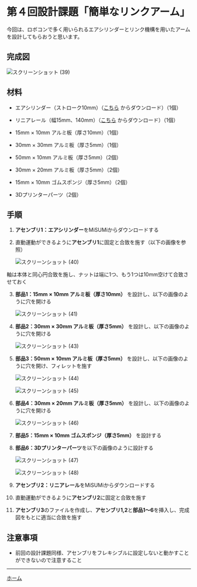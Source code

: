 # 第４回設計課題「簡単なリンクアーム」

今回は、ロボコンで多く用いられるエアシリンダーとリンク機構を用いたアームを設計してもらおうと思います。

## 完成図
![スクリーンショット (39)](./img/%E3%82%B9%E3%82%AF%E3%83%AA%E3%83%BC%E3%83%B3%E3%82%B7%E3%83%A7%E3%83%83%E3%83%88%20(39).png)

## 材料
* エアシリンダー（ストローク10mm）（[こちら](https://jp.misumi-ec.com/vona2/detail/110300363940/?PNSearch=MSPCB10-30&HissuCode=MSPCB10-30) からダウンロード）（1個）

* リニアレール（幅15mm、140mm）（[こちら](https://jp.misumi-ec.com/vona2/detail/110301962560/?HissuCode=SROMST15-140-T1&PNSearch=SROMST15-140-T1&KWSearch=SROMST15-140-T1&searchFlow=results2products&list=PageSearchResult) からダウンロード）（1個）

* 15mm × 10mm アルミ板（厚さ10mm）（1個）

* 30mm × 30mm アルミ板（厚さ5mm）（1個）

* 50mm × 10mm アルミ板（厚さ5mm）（2個）

* 30mm × 20mm アルミ板（厚さ5mm）（2個）

* 15mm × 10mm ゴムスポンジ（厚さ5mm）（2個）

* 3Dプリンターパーツ（2個）

## 手順
1. **アセンブリ1：エアシリンダー**をMiSUMiからダウンロードする

2. 直動運動ができるように**アセンブリ1**に固定と合致を施す（以下の画像を参照）

    ![スクリーンショット (40)](./img/%E3%82%B9%E3%82%AF%E3%83%AA%E3%83%BC%E3%83%B3%E3%82%B7%E3%83%A7%E3%83%83%E3%83%88%20(40).png)

軸は本体と同心円合致を施し、ナットは端に1つ、もう1つは10mm空けて合致させておく

3. **部品1：15mm × 10mm アルミ板（厚さ10mm）** を設計し、以下の画像のように穴を開ける

    ![スクリーンショット (41)](./img/%E3%82%B9%E3%82%AF%E3%83%AA%E3%83%BC%E3%83%B3%E3%82%B7%E3%83%A7%E3%83%83%E3%83%88%20(41).png)

4. **部品2：30mm × 30mm アルミ板（厚さ5mm）** を設計し、以下の画像のように穴を開ける

    ![スクリーンショット (43)](./img/%E3%82%B9%E3%82%AF%E3%83%AA%E3%83%BC%E3%83%B3%E3%82%B7%E3%83%A7%E3%83%83%E3%83%88%20(43).png)

5. **部品3：50mm × 10mm アルミ板（厚さ5mm）** を設計し、以下の画像のように穴を開け、フィレットを施す

    ![スクリーンショット (44)](./img/%E3%82%B9%E3%82%AF%E3%83%AA%E3%83%BC%E3%83%B3%E3%82%B7%E3%83%A7%E3%83%83%E3%83%88%20(44).png)


    ![スクリーンショット (45)](./img/%E3%82%B9%E3%82%AF%E3%83%AA%E3%83%BC%E3%83%B3%E3%82%B7%E3%83%A7%E3%83%83%E3%83%88%20(45).png)

6. **部品4：30mm × 20mm アルミ板（厚さ5mm）** を設計し、以下の画像のように穴を開ける

    ![スクリーンショット (46)](./img/%E3%82%B9%E3%82%AF%E3%83%AA%E3%83%BC%E3%83%B3%E3%82%B7%E3%83%A7%E3%83%83%E3%83%88%20(46).png)


7. **部品5：15mm × 10mm ゴムスポンジ（厚さ5mm）** を設計する

8. **部品6：3Dプリンターパーツ**を以下の画像のように設計する

    ![スクリーンショット (47)](./img/%E3%82%B9%E3%82%AF%E3%83%AA%E3%83%BC%E3%83%B3%E3%82%B7%E3%83%A7%E3%83%83%E3%83%88%20(47).png)

    ![スクリーンショット (48)](./img/%E3%82%B9%E3%82%AF%E3%83%AA%E3%83%BC%E3%83%B3%E3%82%B7%E3%83%A7%E3%83%83%E3%83%88%20(48).png)

9. **アセンブリ2：リニアレール**をMiSUMiからダウンロードする

10. 直動運動ができるように**アセンブリ2**に固定と合致を施す

9. **アセンブリ3**のファイルを作成し、**アセンブリ1,2**と**部品1〜6**を挿入し、完成図をもとに適当に合致を施す

## 注意事項
* 前回の設計課題同様、アセンブリをフレキシブルに設定しないと動かすことができないので注意すること

---

[ホーム](index.md)